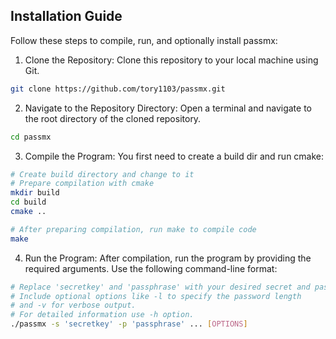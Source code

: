 ## Installation Guide
Follow these steps to compile, run, and optionally install passmx:

1. Clone the Repository:
   Clone this repository to your local machine using Git.

```bash
git clone https://github.com/tory1103/passmx.git
```

2. Navigate to the Repository Directory:
   Open a terminal and navigate to the root directory of the cloned repository.

```bash
cd passmx
```

3. Compile the Program:
   You first need to create a build dir and run cmake:

```bash
# Create build directory and change to it
# Prepare compilation with cmake
mkdir build
cd build
cmake ..

# After preparing compilation, run make to compile code
make
```

4. Run the Program:
   After compilation, run the program by providing the required arguments. Use the following command-line format:

```bash
# Replace 'secretkey' and 'passphrase' with your desired secret and passphrase.
# Include optional options like -l to specify the password length
# and -v for verbose output.
# For detailed information use -h option.
./passmx -s 'secretkey' -p 'passphrase' ... [OPTIONS]
```